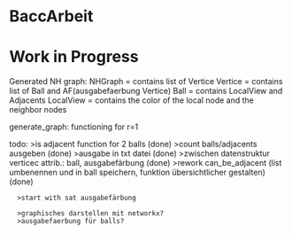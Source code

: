 # BaccArbeit
# Work in Progress

Generated NH graph:
NHGraph = contains list of Vertice
Vertice = contains list of Ball and AF(ausgabefaerbung Vertice)
Ball = contains LocalView and Adjacents
LocalView = contains the color of the local node and the neighbor nodes

generate_graph: functioning for r=1

todo: >is adjacent function for 2 balls (done)
      >count balls/adjacents ausgeben (done)
      >ausgabe in txt datei (done)
      >zwischen datenstruktur verticec attrib.: ball, ausgabefärbung (done)
      >rework can_be_adjacent (list umbenennen und in ball speichern, funktion übersichtlicher gestalten)(done)

      >start with sat ausgabefärbung

      >graphisches darstellen mit networkx?
      >ausgabefaerbung für balls?
